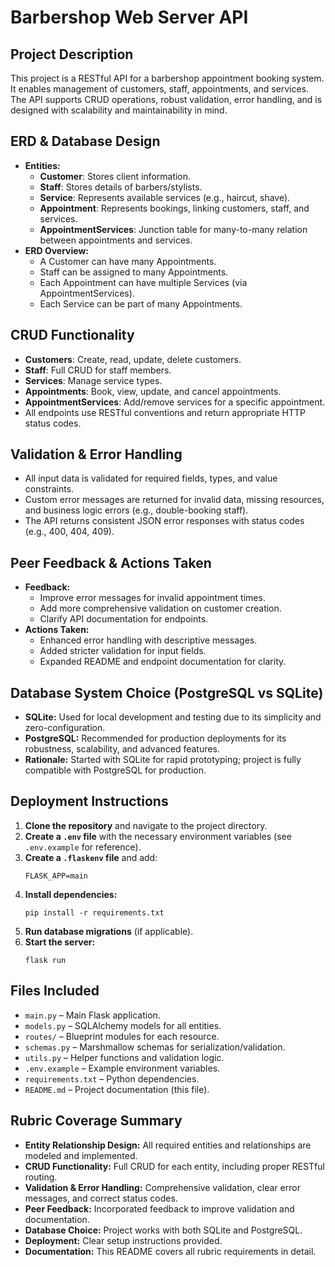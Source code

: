 # Barbershop Web Server API

## Project Description
This project is a RESTful API for a barbershop appointment booking system. It enables management of customers, staff, appointments, and services. The API supports CRUD operations, robust validation, error handling, and is designed with scalability and maintainability in mind.

## ERD & Database Design
- **Entities:**
  - **Customer**: Stores client information.
  - **Staff**: Stores details of barbers/stylists.
  - **Service**: Represents available services (e.g., haircut, shave).
  - **Appointment**: Represents bookings, linking customers, staff, and services.
  - **AppointmentServices**: Junction table for many-to-many relation between appointments and services.
- **ERD Overview:**
  - A Customer can have many Appointments.
  - Staff can be assigned to many Appointments.
  - Each Appointment can have multiple Services (via AppointmentServices).
  - Each Service can be part of many Appointments.

## CRUD Functionality
- **Customers**: Create, read, update, delete customers.
- **Staff**: Full CRUD for staff members.
- **Services**: Manage service types.
- **Appointments**: Book, view, update, and cancel appointments.
- **AppointmentServices**: Add/remove services for a specific appointment.
- All endpoints use RESTful conventions and return appropriate HTTP status codes.

## Validation & Error Handling
- All input data is validated for required fields, types, and value constraints.
- Custom error messages are returned for invalid data, missing resources, and business logic errors (e.g., double-booking staff).
- The API returns consistent JSON error responses with status codes (e.g., 400, 404, 409).

## Peer Feedback & Actions Taken
- **Feedback:**
  - Improve error messages for invalid appointment times.
  - Add more comprehensive validation on customer creation.
  - Clarify API documentation for endpoints.
- **Actions Taken:**
  - Enhanced error handling with descriptive messages.
  - Added stricter validation for input fields.
  - Expanded README and endpoint documentation for clarity.

## Database System Choice (PostgreSQL vs SQLite)
- **SQLite:** Used for local development and testing due to its simplicity and zero-configuration.
- **PostgreSQL:** Recommended for production deployments for its robustness, scalability, and advanced features.
- **Rationale:** Started with SQLite for rapid prototyping; project is fully compatible with PostgreSQL for production.

## Deployment Instructions
1. **Clone the repository** and navigate to the project directory.
2. **Create a `.env` file** with the necessary environment variables (see `.env.example` for reference).
3. **Create a `.flaskenv` file** and add:
   ```
   FLASK_APP=main
   ```
4. **Install dependencies:**
   ```
   pip install -r requirements.txt
   ```
5. **Run database migrations** (if applicable).
6. **Start the server:**
   ```
   flask run
   ```

## Files Included
- `main.py` – Main Flask application.
- `models.py` – SQLAlchemy models for all entities.
- `routes/` – Blueprint modules for each resource.
- `schemas.py` – Marshmallow schemas for serialization/validation.
- `utils.py` – Helper functions and validation logic.
- `.env.example` – Example environment variables.
- `requirements.txt` – Python dependencies.
- `README.md` – Project documentation (this file).

## Rubric Coverage Summary
- **Entity Relationship Design:** All required entities and relationships are modeled and implemented.
- **CRUD Functionality:** Full CRUD for each entity, including proper RESTful routing.
- **Validation & Error Handling:** Comprehensive validation, clear error messages, and correct status codes.
- **Peer Feedback:** Incorporated feedback to improve validation and documentation.
- **Database Choice:** Project works with both SQLite and PostgreSQL.
- **Deployment:** Clear setup instructions provided.
- **Documentation:** This README covers all rubric requirements in detail.
